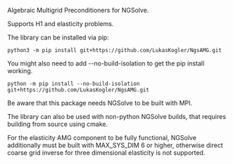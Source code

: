 
Algebraic Multigrid Preconditioners for NGSolve.

Supports H1 and elasticity problems.

The library can be installed via pip:

    python3 -m pip install git+https://github.com/LukasKogler/NgsAMG.git

You might also need to add --no-build-isolation to get the pip install working.

    python -m pip install --no-build-isolation git+https://github.com/LukasKogler/NgsAMG.git

Be aware that this package needs NGSolve to be built with MPI.

The library can also be used with non-python NGSolve builds, that requires building from source using cmake.

For the elasticity AMG component to be fully functional, NGSolve additionally must be built with MAX_SYS_DIM 6 or higher, otherwise direct coarse grid inverse for three dimensional elasticity is not supported.
